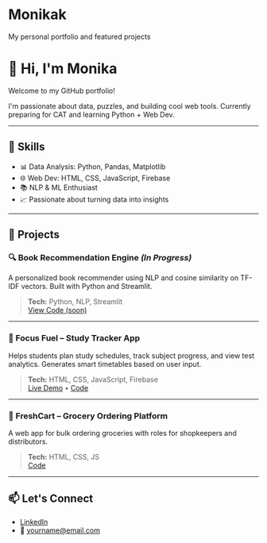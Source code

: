 # Monikak
My personal portfolio and featured projects
# 👋 Hi, I'm Monika  
Welcome to my GitHub portfolio!

I'm passionate about data, puzzles, and building cool web tools. Currently preparing for CAT and learning Python + Web Dev.

---

## 🔧 Skills  
- 📊 Data Analysis: Python, Pandas, Matplotlib  
- 🌐 Web Dev: HTML, CSS, JavaScript, Firebase  
- 📚 NLP & ML Enthusiast  
- 📈 Passionate about turning data into insights

---

## 📌 Projects

### 🔍 Book Recommendation Engine *(In Progress)*
A personalized book recommender using NLP and cosine similarity on TF-IDF vectors. Built with Python and Streamlit.

> **Tech:** Python, NLP, Streamlit  
> [View Code (soon)](https://github.com/yourusername/book-recommendation-engine)

---

### 🧠 Focus Fuel – Study Tracker App  
Helps students plan study schedules, track subject progress, and view test analytics. Generates smart timetables based on user input.

> **Tech:** HTML, CSS, JavaScript, Firebase  
> [Live Demo](#) • [Code](#)

---

### 🛒 FreshCart – Grocery Ordering Platform  
A web app for bulk ordering groceries with roles for shopkeepers and distributors.

> **Tech:** HTML, CSS, JS  
> [Code](#)

---

## 📫 Let's Connect  
- [LinkedIn](https://www.linkedin.com/in/yourprofile)
- 📧 yourname@email.com
